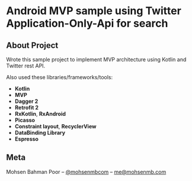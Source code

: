 Android MVP sample using Twitter Application-Only-Api for search
=====

## About Project
Wrote this sample project to implement MVP architecture using Kotlin and Twitter rest API.

Also used these libraries/frameworks/tools:
- **Kotlin**
- **MVP**
- **Dagger 2** 
- **Retrofit 2**
- **RxKotlin**, **RxAndroid**
- **Picasso**
- **Constraint layout**, **RecyclerView**
- **DataBinding Library**
- **Espresso**

## Meta

Mohsen Bahman Poor – [@mohsenmbcom](https://twitter.com/mohsenmbcom) – me@mohsenmb.com